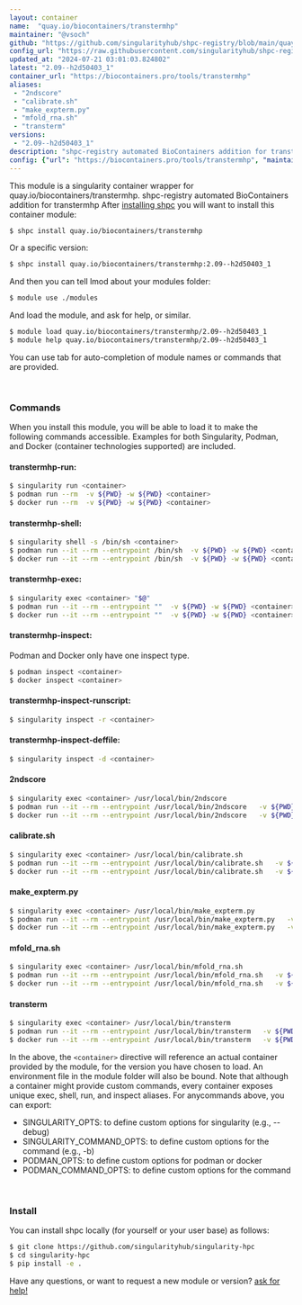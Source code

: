 ```yaml
---
layout: container
name:  "quay.io/biocontainers/transtermhp"
maintainer: "@vsoch"
github: "https://github.com/singularityhub/shpc-registry/blob/main/quay.io/biocontainers/transtermhp/container.yaml"
config_url: "https://raw.githubusercontent.com/singularityhub/shpc-registry/main/quay.io/biocontainers/transtermhp/container.yaml"
updated_at: "2024-07-21 03:01:03.824802"
latest: "2.09--h2d50403_1"
container_url: "https://biocontainers.pro/tools/transtermhp"
aliases:
 - "2ndscore"
 - "calibrate.sh"
 - "make_expterm.py"
 - "mfold_rna.sh"
 - "transterm"
versions:
 - "2.09--h2d50403_1"
description: "shpc-registry automated BioContainers addition for transtermhp"
config: {"url": "https://biocontainers.pro/tools/transtermhp", "maintainer": "@vsoch", "description": "shpc-registry automated BioContainers addition for transtermhp", "latest": {"2.09--h2d50403_1": "sha256:310af5ac72c3c29d3872a87e42fdc0fef95e52eab045d8cd4b7f31efb80f4916"}, "tags": {"2.09--h2d50403_1": "sha256:310af5ac72c3c29d3872a87e42fdc0fef95e52eab045d8cd4b7f31efb80f4916"}, "docker": "quay.io/biocontainers/transtermhp", "aliases": {"2ndscore": "/usr/local/bin/2ndscore", "calibrate.sh": "/usr/local/bin/calibrate.sh", "make_expterm.py": "/usr/local/bin/make_expterm.py", "mfold_rna.sh": "/usr/local/bin/mfold_rna.sh", "transterm": "/usr/local/bin/transterm"}}
---
```


This module is a singularity container wrapper for quay.io/biocontainers/transtermhp.
shpc-registry automated BioContainers addition for transtermhp
After [installing shpc](#install) you will want to install this container module:


```bash
$ shpc install quay.io/biocontainers/transtermhp
```

Or a specific version:

```bash
$ shpc install quay.io/biocontainers/transtermhp:2.09--h2d50403_1
```

And then you can tell lmod about your modules folder:

```bash
$ module use ./modules
```

And load the module, and ask for help, or similar.

```bash
$ module load quay.io/biocontainers/transtermhp/2.09--h2d50403_1
$ module help quay.io/biocontainers/transtermhp/2.09--h2d50403_1
```

You can use tab for auto-completion of module names or commands that are provided.

<br>

### Commands

When you install this module, you will be able to load it to make the following commands accessible.
Examples for both Singularity, Podman, and Docker (container technologies supported) are included.

#### transtermhp-run:

```bash
$ singularity run <container>
$ podman run --rm  -v ${PWD} -w ${PWD} <container>
$ docker run --rm  -v ${PWD} -w ${PWD} <container>
```

#### transtermhp-shell:

```bash
$ singularity shell -s /bin/sh <container>
$ podman run --it --rm --entrypoint /bin/sh  -v ${PWD} -w ${PWD} <container>
$ docker run --it --rm --entrypoint /bin/sh  -v ${PWD} -w ${PWD} <container>
```

#### transtermhp-exec:

```bash
$ singularity exec <container> "$@"
$ podman run --it --rm --entrypoint ""  -v ${PWD} -w ${PWD} <container> "$@"
$ docker run --it --rm --entrypoint ""  -v ${PWD} -w ${PWD} <container> "$@"
```

#### transtermhp-inspect:

Podman and Docker only have one inspect type.

```bash
$ podman inspect <container>
$ docker inspect <container>
```

#### transtermhp-inspect-runscript:

```bash
$ singularity inspect -r <container>
```

#### transtermhp-inspect-deffile:

```bash
$ singularity inspect -d <container>
```


#### 2ndscore

```bash
$ singularity exec <container> /usr/local/bin/2ndscore
$ podman run --it --rm --entrypoint /usr/local/bin/2ndscore   -v ${PWD} -w ${PWD} <container> -c " $@"
$ docker run --it --rm --entrypoint /usr/local/bin/2ndscore   -v ${PWD} -w ${PWD} <container> -c " $@"
```


#### calibrate.sh

```bash
$ singularity exec <container> /usr/local/bin/calibrate.sh
$ podman run --it --rm --entrypoint /usr/local/bin/calibrate.sh   -v ${PWD} -w ${PWD} <container> -c " $@"
$ docker run --it --rm --entrypoint /usr/local/bin/calibrate.sh   -v ${PWD} -w ${PWD} <container> -c " $@"
```


#### make_expterm.py

```bash
$ singularity exec <container> /usr/local/bin/make_expterm.py
$ podman run --it --rm --entrypoint /usr/local/bin/make_expterm.py   -v ${PWD} -w ${PWD} <container> -c " $@"
$ docker run --it --rm --entrypoint /usr/local/bin/make_expterm.py   -v ${PWD} -w ${PWD} <container> -c " $@"
```


#### mfold_rna.sh

```bash
$ singularity exec <container> /usr/local/bin/mfold_rna.sh
$ podman run --it --rm --entrypoint /usr/local/bin/mfold_rna.sh   -v ${PWD} -w ${PWD} <container> -c " $@"
$ docker run --it --rm --entrypoint /usr/local/bin/mfold_rna.sh   -v ${PWD} -w ${PWD} <container> -c " $@"
```


#### transterm

```bash
$ singularity exec <container> /usr/local/bin/transterm
$ podman run --it --rm --entrypoint /usr/local/bin/transterm   -v ${PWD} -w ${PWD} <container> -c " $@"
$ docker run --it --rm --entrypoint /usr/local/bin/transterm   -v ${PWD} -w ${PWD} <container> -c " $@"
```



In the above, the `<container>` directive will reference an actual container provided
by the module, for the version you have chosen to load. An environment file in the
module folder will also be bound. Note that although a container
might provide custom commands, every container exposes unique exec, shell, run, and
inspect aliases. For anycommands above, you can export:

 - SINGULARITY_OPTS: to define custom options for singularity (e.g., --debug)
 - SINGULARITY_COMMAND_OPTS: to define custom options for the command (e.g., -b)
 - PODMAN_OPTS: to define custom options for podman or docker
 - PODMAN_COMMAND_OPTS: to define custom options for the command

<br>

### Install

You can install shpc locally (for yourself or your user base) as follows:

```bash
$ git clone https://github.com/singularityhub/singularity-hpc
$ cd singularity-hpc
$ pip install -e .
```

Have any questions, or want to request a new module or version? [ask for help!](https://github.com/singularityhub/singularity-hpc/issues)